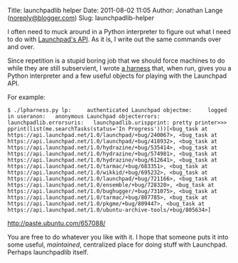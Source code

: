 Title: launchpadlib helper
Date: 2011-08-02 11:05
Author: Jonathan Lange (noreply@blogger.com)
Slug: launchpadlib-helper

I often need to muck around in a Python interpreter to figure out what I
need to do with [Launchpad's API](https://help.launchpad.net/API). As it
is, I write out the same commands over and over.  
  
Since repetition is a stupid boring job that we should force machines to
do while they are still subservient, I wrote [a
harness](http://paste.ubuntu.com/657088/) that, when run, gives you a
Python interpreter and a few useful objects for playing with the
Launchpad API.  
  
For example:  
  

    $ ./lpharness.py lp:     authenticated Launchpad objectme:     logged in useranon:   anonymous Launchpad objecterrors: launchpadlib.errorsuris:   launchpadlib.urispprint: pretty printer>>> pprint(list(me.searchTasks(status='In Progress')))[<bug_task at https://api.launchpad.net/1.0/launchpad/+bug/240067>, <bug_task at https://api.launchpad.net/1.0/launchpad/+bug/418932>, <bug_task at https://api.launchpad.net/1.0/hydrazine/+bug/535414>, <bug_task at https://api.launchpad.net/1.0/hydrazine/+bug/574981>, <bug_task at https://api.launchpad.net/1.0/hydrazine/+bug/612641>, <bug_task at https://api.launchpad.net/1.0/tarmac/+bug/683351>, <bug_task at https://api.launchpad.net/1.0/wikkid/+bug/695232>, <bug_task at https://api.launchpad.net/1.0/launchpad/+bug/721166>, <bug_task at https://api.launchpad.net/1.0/ensemble/+bug/728320>, <bug_task at https://api.launchpad.net/1.0/bughugger/+bug/731075>, <bug_task at https://api.launchpad.net/1.0/tarmac/+bug/807785>, <bug_task at https://api.launchpad.net/1.0/pkgme/+bug/809447>, <bug_task at https://api.launchpad.net/1.0/ubuntu-archive-tools/+bug/805634>]

<http://paste.ubuntu.com/657088/>  
  
You are free to do whatever you like with it. I hope that someone puts
it into some useful, *maintained*, centralized place for doing stuff
with Launchpad. Perhaps launchpadlib itself.  


